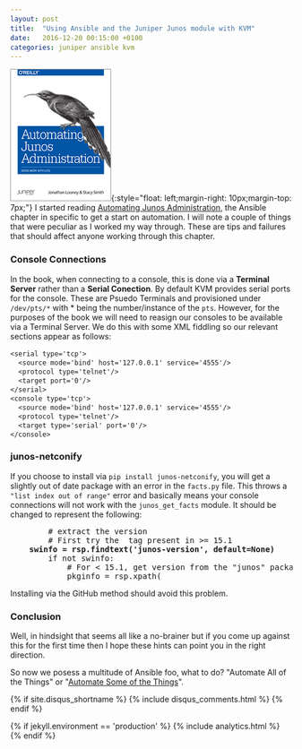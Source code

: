 ```yaml
---
layout: post
title:  "Using Ansible and the Juniper Junos module with KVM"
date:   2016-12-20 00:15:00 +0100
categories: juniper ansible kvm
---
```


![Book Cover](/assets/images/2016-12-18-02.png){:style="float: left;margin-right: 10px;margin-top: 7px;"} I started reading [Automating Junos Administration](http://shop.oreilly.com/product/0636920041498.do), the Ansible chapter in specific to get a start on automation.
I will note a couple of things that were peculiar as I worked my way through. These are tips and failures that should affect anyone working through this chapter.

### Console Connections ###

In the book, when connecting to a console, this is done via a **Terminal Server** rather than a **Serial Conection**. By default KVM provides serial ports for the console. These are Psuedo Terminals and provisioned under `/dev/pts/*` with * being the number/instance of the `pts`. However, for the purposes of the book we will need to reasign our consoles to be available via a Terminal Server. We do this with some XML fiddling so our relevant sections appear as follows:

    <serial type='tcp'>
      <source mode='bind' host='127.0.0.1' service='4555'/>
      <protocol type='telnet'/>
      <target port='0'/>
    </serial>
    <console type='tcp'>
      <source mode='bind' host='127.0.0.1' service='4555'/>
      <protocol type='telnet'/>
      <target type='serial' port='0'/>
    </console>

### junos-netconify ###

If you choose to install via `pip install junos-netconify`, you will get a slightly out of date package with an error in the `facts.py` file. This throws a `"list index out of range"` error and basically means your console connections will not work with the `junos_get_facts` module. It should be changed to represent the following:

<pre>
        # extract the version
        # First try the  tag present in >= 15.1
	<b>swinfo = rsp.findtext('junos-version', default=None)</b>
        if not swinfo:
            # For < 15.1, get version from the "junos" package.
            pkginfo = rsp.xpath(
</pre>

Installing via the GitHub method should avoid this problem.


### Conclusion ###

Well, in hindsight that seems all like a no-brainer but if you come up against this for the first time then I hope these hints can point you in the right direction.

So now we posess a multitude of Ansible foo, what to do? "Automate All of the Things" or "[Automate Some of the Things](http://packetpushers.net/podcast/podcasts/datanauts-053-automate-things/)".


{% if site.disqus_shortname %}
  {% include disqus_comments.html %}
{% endif %}


{% if jekyll.environment == 'production' %}
{% include analytics.html %}
{% endif %}


